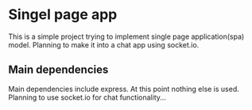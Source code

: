 # Singel page app
This is a simple project trying to implement single page application(spa) model.
Planning to make it into a chat app using socket.io.

## Main dependencies

Main dependencies include express.
At this point nothing else is used.
Planning to use socket.io for chat functionality...

